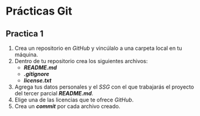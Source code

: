 # Prácticas Git

## Practica 1

1. Crea un repositorio en _GitHub_ y vincúlalo a una carpeta local en tu máquina.
1. Dentro de tu repositorio crea los siguientes archivos:
   - **_README.md_**
   - **_.gitignore_**
   - **_license.txt_**
1. Agrega tus datos personales y el _SSG_ con el que trabajarás el proyecto del tercer parcial **_README.md_**.
1. Elige una de las licencias que te ofrece _GitHub_.
1. Crea un **_commit_** por cada archivo creado.
